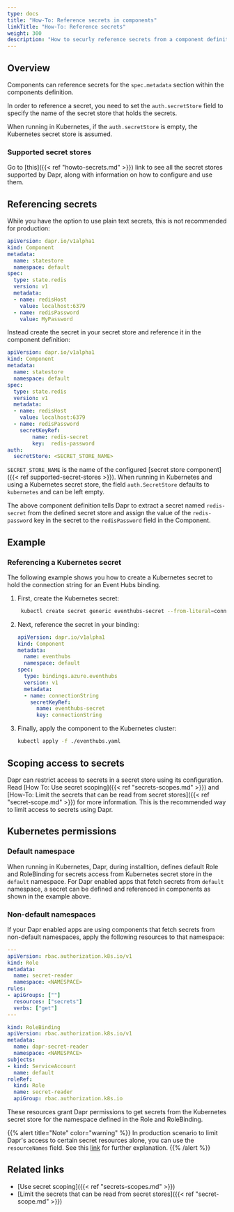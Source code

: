 ```yaml
---
type: docs
title: "How-To: Reference secrets in components"
linkTitle: "How-To: Reference secrets"
weight: 300
description: "How to securly reference secrets from a component definition"
---
```


## Overview

Components can reference secrets for the `spec.metadata` section within the components definition.

In order to reference a secret, you need to set the `auth.secretStore` field to specify the name of the secret store that holds the secrets.

When running in Kubernetes, if the `auth.secretStore` is empty, the Kubernetes secret store is assumed.

### Supported secret stores

Go to [this]({{< ref "howto-secrets.md" >}}) link to see all the secret stores supported by Dapr, along with information on how to configure and use them.

## Referencing secrets

While you have the option to use plain text secrets, this is not recommended for production:

```yml
apiVersion: dapr.io/v1alpha1
kind: Component
metadata:
  name: statestore
  namespace: default
spec:
  type: state.redis
  version: v1
  metadata:
  - name: redisHost
    value: localhost:6379
  - name: redisPassword
    value: MyPassword
```

Instead create the secret in your secret store and reference it in the component definition:

```yml
apiVersion: dapr.io/v1alpha1
kind: Component
metadata:
  name: statestore
  namespace: default
spec:
  type: state.redis
  version: v1
  metadata:
  - name: redisHost
    value: localhost:6379
  - name: redisPassword
    secretKeyRef:
    	name: redis-secret
        key:  redis-password
auth:
  secretStore: <SECRET_STORE_NAME>
```

`SECRET_STORE_NAME` is the name of the configured [secret store component]({{< ref supported-secret-stores >}}). When running in Kubernetes and using a Kubernetes secret store, the field `auth.SecretStore` defaults to `kubernetes` and can be left empty. 

The above component definition tells Dapr to extract a secret named `redis-secret` from the defined secret store and assign the value of the `redis-password` key in the secret to the `redisPassword` field in the Component.

## Example 

### Referencing a Kubernetes secret

The following example shows you how to create a Kubernetes secret to hold the connection string for an Event Hubs binding.

1. First, create the Kubernetes secret:
    ```bash
     kubectl create secret generic eventhubs-secret --from-literal=connectionString=*********
    ```

2. Next, reference the secret in your binding:
    ```yaml
    apiVersion: dapr.io/v1alpha1
    kind: Component
    metadata:
      name: eventhubs
      namespace: default
    spec:
      type: bindings.azure.eventhubs
      version: v1
      metadata:
      - name: connectionString
        secretKeyRef:
          name: eventhubs-secret
          key: connectionString
    ```

3. Finally, apply the component to the Kubernetes cluster:
    ```bash
    kubectl apply -f ./eventhubs.yaml
    ```

## Scoping access to secrets

Dapr can restrict access to secrets in a secret store using its configuration. Read [How To: Use secret scoping]({{< ref "secrets-scopes.md" >}}) and  [How-To: Limit the secrets that can be read from secret stores]({{< ref "secret-scope.md" >}}) for more information. This is the recommended way to limit access to secrets using Dapr.

## Kubernetes permissions

### Default namespace 

When running in Kubernetes, Dapr, during installtion, defines default Role and RoleBinding for secrets access from Kubernetes secret store in the `default` namespace. For Dapr enabled apps that fetch secrets from `default` namespace, a secret can be defined and referenced in components as shown in the example above.

### Non-default namespaces

If your Dapr enabled apps are using components that fetch secrets from non-default namespaces, apply the following resources to that namespace:

```yaml
---
apiVersion: rbac.authorization.k8s.io/v1
kind: Role
metadata:
  name: secret-reader
  namespace: <NAMESPACE>
rules:
- apiGroups: [""]
  resources: ["secrets"]
  verbs: ["get"]
---

kind: RoleBinding
apiVersion: rbac.authorization.k8s.io/v1
metadata:
  name: dapr-secret-reader
  namespace: <NAMESPACE>
subjects:
- kind: ServiceAccount
  name: default
roleRef:
  kind: Role
  name: secret-reader
  apiGroup: rbac.authorization.k8s.io
```

These resources grant Dapr permissions to get secrets from the Kubernetes secret store for the namespace defined in the Role and RoleBinding.

{{% alert title="Note" color="warning" %}}
In production scenario to limit Dapr's access to certain secret resources alone, you can use the `resourceNames` field. See this [link](https://kubernetes.io/docs/reference/access-authn-authz/rbac/#referring-to-resources) for further explanation.
{{% /alert %}}

## Related links

- [Use secret scoping]({{< ref "secrets-scopes.md" >}}) 
- [Limit the secrets that can be read from secret stores]({{< ref "secret-scope.md" >}})
